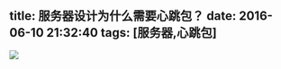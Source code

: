 title: 服务器设计为什么需要心跳包？
date: 2016-06-10 21:32:40
tags: [服务器,心跳包]
---

![](http://7xi91i.com1.z0.glb.clouddn.com/2016%E5%8D%9A%E5%AE%A2FireShot%20Capture%208%20-%20%E6%9C%8D%E5%8A%A1%E5%99%A8%20-%20%E7%83%AD%E9%97%A8%E9%97%AE%E7%AD%94%20-%20%E7%9F%A5%E4%B9%8E%20-%20https___www.zhihu.com_topic_19554575_hot.png)


